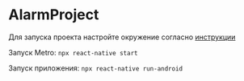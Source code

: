 <h1>AlarmProject</h1>

Для запуска проекта настройте окружение согласно [инструкции](https://reactnative.dev/docs/environment-setup)

Запуск Metro: ```npx react-native start```

Запуск приложения: ```npx react-native run-android```